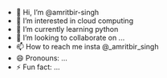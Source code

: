 - 👋 Hi, I’m @amritbir-singh
- 👀 I’m interested in cloud computing
- 🌱 I’m currently learning python
- 💞️ I’m looking to collaborate on ...
- 📫 How to reach me insta @_amritbir_singh
- 😄 Pronouns: ...
- ⚡ Fun fact: ...

<!---
amritbir-singh/amritbir-singh is a ✨ special ✨ repository because its `README.md` (this file) appears on your GitHub profile.
You can click the Preview link to take a look at your changes.
--->
